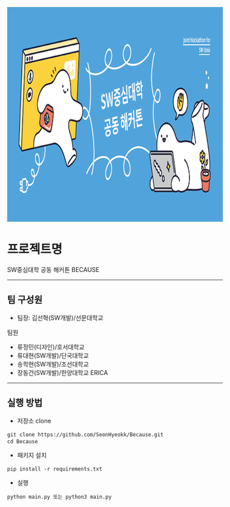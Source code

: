 <img src=".\image\hackathon.png" width="1200 " height="500">

# 프로젝트명

SW중심대학 공동 해커톤 BECAUSE

---

## 팀 구성원

- 팀장: 김선혁(SW개발)/선문대학교

팀원

- 류정민(디자인)/호서대학교
- 류대현(SW개발)/단국대학교
- 송학현(SW개발)/조선대학교
- 장동건(SW개발)/한양대학교 ERICA

---

## 실행 방법

- 저장소 clone

```
git clone https://github.com/SeonHyeokk/Because.git
cd Because
```

- 패키지 설치

```
pip install -r requirements.txt
```

- 실행

```
python main.py 또는 python3 main.py
```
